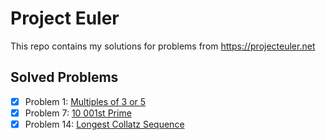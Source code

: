 # Project Euler
This repo contains my solutions for problems from https://projecteuler.net

## Solved Problems
- [x] Problem 1: [Multiples of 3 or 5](https://projecteuler.net/problem=1)
- [x] Problem 7: [10 001st Prime](https://projecteuler.net/problem=7)
- [x] Problem 14: [Longest Collatz Sequence](https://projecteuler.net/problem=14)
